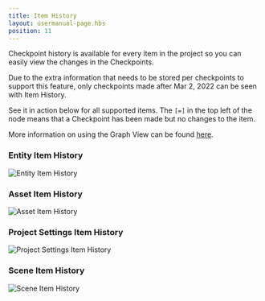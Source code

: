 ```yaml
---
title: Item History
layout: usermanual-page.hbs
position: 11
---
```


Checkpoint history is available for every item in the project so you can easily view the changes in the Checkpoints.

Due to the extra information that needs to be stored per checkpoints to support this feature, only checkpoints made after Mar 2, 2022 can be seen with Item History.

See it in action below for all supported items. The `[=]` in the top left of the node means that a Checkpoint has been made but no changes to the item.

More information on using the Graph View can be found [here][graph-view].

### Entity Item History

![Entity Item History][entity-item-history-img]

### Asset Item History

![Asset Item History][asset-item-history-img]

### Project Settings Item History

![Project Settings Item History][project-settings-item-history-img]

### Scene Item History

![Scene Item History][scene-item-history-img]

[graph-view]: /user-manual/version-control/graph-view/
[entity-item-history-img]: /images/user-manual/version-control/item-history/entity-item-history.gif
[asset-item-history-img]: /images/user-manual/version-control/item-history/asset-item-history.gif
[project-settings-item-history-img]: /images/user-manual/version-control/item-history/project-item-history.gif
[scene-item-history-img]: /images/user-manual/version-control/item-history/scene-item-history.gif